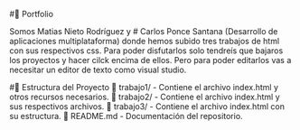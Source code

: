 #📌 Portfolio

Somos Matias Nieto Rodríguez y # Carlos Ponce Santana (Desarrollo de aplicaciones multiplataforma) donde hemos subido tres trabajos de html con sus respectivos css.
Para poder disfutarlos solo tendreís que bajaros los proyectos y hacer cilck encima de ellos. Pero para poder editarlos vas a necesitar un editor de texto como visual studio.

#📂 Estructura del Proyecto
📁 trabajo1/ - Contiene el archivo index.html y otros recursos necesarios.
📁 trabajo2/ - Contiene el archivo index.html y sus respectivos archivos.
📁 trabajo3/ - Contiene el archivo index.html con su estructura.
📄 README.md - Documentación del repositorio.
